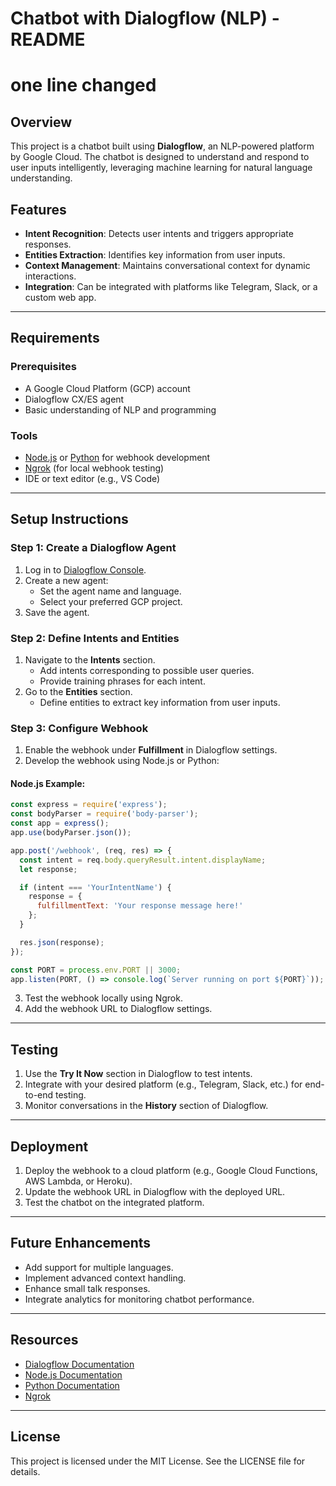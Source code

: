 # Chatbot with Dialogflow (NLP) - README
# one line changed

## Overview
This project is a chatbot built using **Dialogflow**, an NLP-powered platform by Google Cloud. The chatbot is designed to understand and respond to user inputs intelligently, leveraging machine learning for natural language understanding.

## Features
- **Intent Recognition**: Detects user intents and triggers appropriate responses.
- **Entities Extraction**: Identifies key information from user inputs.
- **Context Management**: Maintains conversational context for dynamic interactions.
- **Integration**: Can be integrated with platforms like Telegram, Slack, or a custom web app.

---

## Requirements
### Prerequisites
- A Google Cloud Platform (GCP) account
- Dialogflow CX/ES agent
- Basic understanding of NLP and programming

### Tools
- [Node.js](https://nodejs.org/) or [Python](https://www.python.org/) for webhook development
- [Ngrok](https://ngrok.com/) (for local webhook testing)
- IDE or text editor (e.g., VS Code)

---

## Setup Instructions
### Step 1: Create a Dialogflow Agent
1. Log in to [Dialogflow Console](https://dialogflow.cloud.google.com/).
2. Create a new agent:
   - Set the agent name and language.
   - Select your preferred GCP project.
3. Save the agent.

### Step 2: Define Intents and Entities
1. Navigate to the **Intents** section.
   - Add intents corresponding to possible user queries.
   - Provide training phrases for each intent.
2. Go to the **Entities** section.
   - Define entities to extract key information from user inputs.

### Step 3: Configure Webhook
1. Enable the webhook under **Fulfillment** in Dialogflow settings.
2. Develop the webhook using Node.js or Python:

#### Node.js Example:
```javascript
const express = require('express');
const bodyParser = require('body-parser');
const app = express();
app.use(bodyParser.json());

app.post('/webhook', (req, res) => {
  const intent = req.body.queryResult.intent.displayName;
  let response;

  if (intent === 'YourIntentName') {
    response = {
      fulfillmentText: 'Your response message here!'
    };
  }

  res.json(response);
});

const PORT = process.env.PORT || 3000;
app.listen(PORT, () => console.log(`Server running on port ${PORT}`));
```

3. Test the webhook locally using Ngrok.
4. Add the webhook URL to Dialogflow settings.

---

## Testing
1. Use the **Try It Now** section in Dialogflow to test intents.
2. Integrate with your desired platform (e.g., Telegram, Slack, etc.) for end-to-end testing.
3. Monitor conversations in the **History** section of Dialogflow.

---

## Deployment
1. Deploy the webhook to a cloud platform (e.g., Google Cloud Functions, AWS Lambda, or Heroku).
2. Update the webhook URL in Dialogflow with the deployed URL.
3. Test the chatbot on the integrated platform.

---

## Future Enhancements
- Add support for multiple languages.
- Implement advanced context handling.
- Enhance small talk responses.
- Integrate analytics for monitoring chatbot performance.

---

## Resources
- [Dialogflow Documentation](https://cloud.google.com/dialogflow/docs)
- [Node.js Documentation](https://nodejs.org/en/docs/)
- [Python Documentation](https://docs.python.org/3/)
- [Ngrok](https://ngrok.com/docs/)

---

## License
This project is licensed under the MIT License. See the LICENSE file for details.
